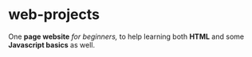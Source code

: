 # web-projects
One <strong>page website</strong> <em>for beginners,</em> to help learning both <strong>HTML</strong> and some <strong>Javascript basics</strong> as well.
